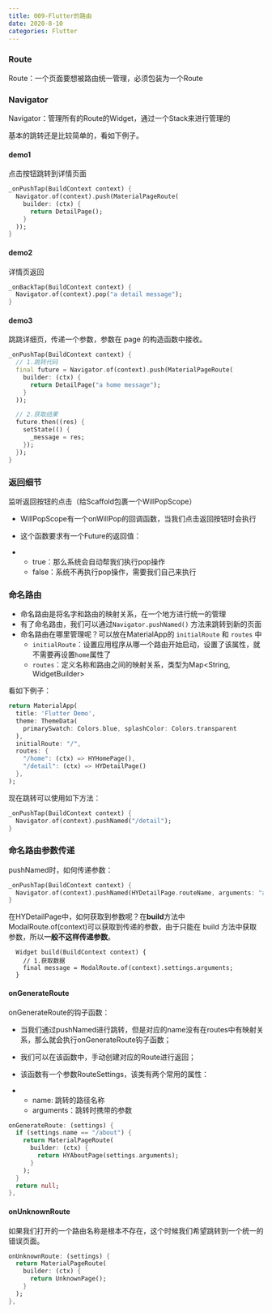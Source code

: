 ```yaml
---
title: 009-Flutter的路由
date: 2020-8-10
categories: Flutter
---
```


### Route

Route：一个页面要想被路由统一管理，必须包装为一个Route

### Navigator

Navigator：管理所有的Route的Widget，通过一个Stack来进行管理的

基本的跳转还是比较简单的，看如下例子。

#### demo1

点击按钮跳转到详情页面

```dart
_onPushTap(BuildContext context) {
  Navigator.of(context).push(MaterialPageRoute(
    builder: (ctx) {
      return DetailPage();
    }
  ));
}
```

#### demo2

详情页返回

```dart
_onBackTap(BuildContext context) {
  Navigator.of(context).pop("a detail message");
}
```

#### demo3

跳跳详细页，传递一个参数，参数在 page 的构造函数中接收。

```dart
_onPushTap(BuildContext context) {
  // 1.跳转代码
  final future = Navigator.of(context).push(MaterialPageRoute(
    builder: (ctx) {
      return DetailPage("a home message");
    }
  ));

  // 2.获取结果
  future.then((res) {
    setState(() {
      _message = res;
    });
  });
}
```

### 返回细节

监听返回按钮的点击（给Scaffold包裹一个WillPopScope）

- WillPopScope有一个onWillPop的回调函数，当我们点击返回按钮时会执行

- 这个函数要求有一个Future的返回值：

- - true：那么系统会自动帮我们执行pop操作
  - false：系统不再执行pop操作，需要我们自己来执行

### 命名路由

- 命名路由是将名字和路由的映射关系，在一个地方进行统一的管理
- 有了命名路由，我们可以通过`Navigator.pushNamed()` 方法来跳转到新的页面
- 命名路由在哪里管理呢？可以放在MaterialApp的 `initialRoute` 和 `routes` 中
  - `initialRoute`：设置应用程序从哪一个路由开始启动，设置了该属性，就不需要再设置`home`属性了
  - `routes`：定义名称和路由之间的映射关系，类型为Map<String, WidgetBuilder>

看如下例子：

```dart
return MaterialApp(
  title: 'Flutter Demo',
  theme: ThemeData(
    primarySwatch: Colors.blue, splashColor: Colors.transparent
  ),
  initialRoute: "/",
  routes: {
    "/home": (ctx) => HYHomePage(),
    "/detail": (ctx) => HYDetailPage()
  },
);
```

现在跳转可以使用如下方法：

```dart
_onPushTap(BuildContext context) {
  Navigator.of(context).pushNamed("/detail");
}
```

### 命名路由参数传递

pushNamed时，如何传递参数：

```dart
_onPushTap(BuildContext context) {
  Navigator.of(context).pushNamed(HYDetailPage.routeName, arguments: "a home message of naned route");
}
```

在HYDetailPage中，如何获取到参数呢？在**build**方法中ModalRoute.of(context)可以获取到传递的参数，由于只能在 build 方法中获取参数，所以**一般不这样传递参数**。

```
  Widget build(BuildContext context) {
    // 1.获取数据
    final message = ModalRoute.of(context).settings.arguments;
  }
```

#### onGenerateRoute

onGenerateRoute的钩子函数：

- 当我们通过pushNamed进行跳转，但是对应的name没有在routes中有映射关系，那么就会执行onGenerateRoute钩子函数；

- 我们可以在该函数中，手动创建对应的Route进行返回；

- 该函数有一个参数RouteSettings，该类有两个常用的属性：

- - name: 跳转的路径名称
  - arguments：跳转时携带的参数

```dart
onGenerateRoute: (settings) {
  if (settings.name == "/about") {
    return MaterialPageRoute(
      builder: (ctx) {
        return HYAboutPage(settings.arguments);
      }
    );
  }
  return null;
},
```

#### onUnknownRoute

如果我们打开的一个路由名称是根本不存在，这个时候我们希望跳转到一个统一的错误页面。

```dart
onUnknownRoute: (settings) {
  return MaterialPageRoute(
    builder: (ctx) {
      return UnknownPage();
    }
  );
},
```

